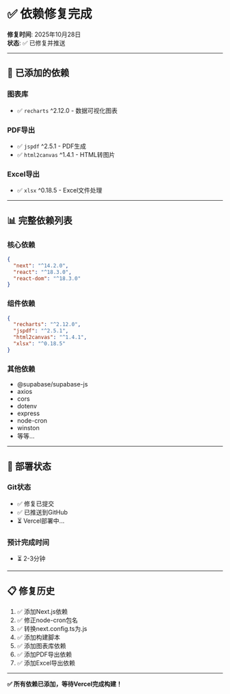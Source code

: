 # ✅ 依赖修复完成

**修复时间**: 2025年10月28日  
**状态**: ✅ 已修复并推送

---

## 🔧 已添加的依赖

### 图表库
- ✅ `recharts` ^2.12.0 - 数据可视化图表

### PDF导出
- ✅ `jspdf` ^2.5.1 - PDF生成
- ✅ `html2canvas` ^1.4.1 - HTML转图片

### Excel导出
- ✅ `xlsx` ^0.18.5 - Excel文件处理

---

## 📊 完整依赖列表

### 核心依赖
```json
{
  "next": "^14.2.0",
  "react": "^18.3.0",
  "react-dom": "^18.3.0"
}
```

### 组件依赖
```json
{
  "recharts": "^2.12.0",
  "jspdf": "^2.5.1",
  "html2canvas": "^1.4.1",
  "xlsx": "^0.18.5"
}
```

### 其他依赖
- @supabase/supabase-js
- axios
- cors
- dotenv
- express
- node-cron
- winston
- 等等...

---

## 🚀 部署状态

### Git状态
- ✅ 修复已提交
- ✅ 已推送到GitHub
- ⏳ Vercel部署中...

### 预计完成时间
- ⏳ 2-3分钟

---

## 📋 修复历史

1. ✅ 添加Next.js依赖
2. ✅ 修正node-cron包名
3. ✅ 转换next.config.ts为.js
4. ✅ 添加构建脚本
5. ✅ 添加图表库依赖
6. ✅ 添加PDF导出依赖
7. ✅ 添加Excel导出依赖

---

**✅ 所有依赖已添加，等待Vercel完成构建！**

